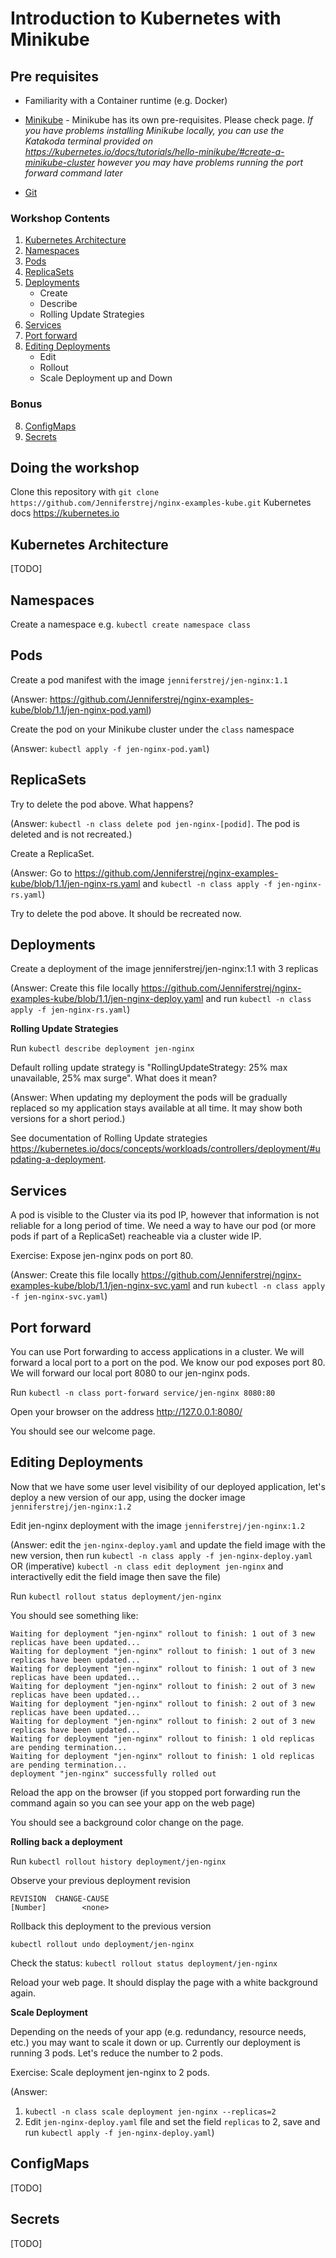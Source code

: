 # Introduction to Kubernetes with Minikube

## Pre requisites

* Familiarity with a Container runtime (e.g. Docker)

* [Minikube](https://kubernetes.io/docs/tasks/tools/install-minikube/) - Minikube has its own pre-requisites. Please check page.
_If you have problems installing Minikube locally, you can use the Katakoda terminal provided on https://kubernetes.io/docs/tutorials/hello-minikube/#create-a-minikube-cluster however you may have problems running the port forward command later_

* [Git](https://www.linode.com/docs/development/version-control/how-to-install-git-on-linux-mac-and-windows/)

### Workshop Contents
1. [Kubernetes Architecture](./README.md#kubernetes-architecture)
2. [Namespaces](./README.md#namespaces)
3. [Pods](./README.md#pods)
4. [ReplicaSets](./README.md#replicasets)
5. [Deployments](./README.md#deployments)
   - Create
   - Describe
   - Rolling Update Strategies
6. [Services](./README.md#services)
7. [Port forward](./README.md#port-forward)
8. [Editing Deployments](./README.md#editing-deployments)
   - Edit
   - Rollout
   - Scale Deployment up and Down

### Bonus

8. [ConfigMaps](./README.md#configmaps)
9. [Secrets](./README.md#secrets)


## Doing the workshop

Clone this repository with `git clone https://github.com/Jenniferstrej/nginx-examples-kube.git`
Kubernetes docs https://kubernetes.io 

## Kubernetes Architecture

[TODO]

## Namespaces

Create a namespace e.g. `kubectl create namespace class`

## Pods

Create a pod manifest with the image `jenniferstrej/jen-nginx:1.1`

(Answer: https://github.com/Jenniferstrej/nginx-examples-kube/blob/1.1/jen-nginx-pod.yaml)

Create the pod on your Minikube cluster under the `class` namespace

(Answer: `kubectl apply -f jen-nginx-pod.yaml`)

## ReplicaSets

Try to delete the pod above. What happens?

(Answer: `kubectl -n class delete pod jen-nginx-[podid]`. The pod is deleted and is not recreated.)

Create a ReplicaSet.

(Answer: Go to https://github.com/Jenniferstrej/nginx-examples-kube/blob/1.1/jen-nginx-rs.yaml and `kubectl -n class apply -f jen-nginx-rs.yaml`)

Try to delete the pod above. It should be recreated now.

## Deployments

Create a deployment of the image jenniferstrej/jen-nginx:1.1 with 3 replicas

(Answer: Create this file locally https://github.com/Jenniferstrej/nginx-examples-kube/blob/1.1/jen-nginx-deploy.yaml and run `kubectl -n class apply -f jen-nginx-rs.yaml`)

__Rolling Update Strategies__

Run `kubectl describe deployment jen-nginx`

Default rolling update strategy is "RollingUpdateStrategy:  25% max unavailable, 25% max surge". What does it mean?

(Answer: When updating my deployment the pods will be gradually replaced so my application stays available at all time. It may show both versions for a short period.)

See documentation of Rolling Update strategies https://kubernetes.io/docs/concepts/workloads/controllers/deployment/#updating-a-deployment.

## Services

A pod is visible to the Cluster via its pod IP, however that information is not reliable for a long period of time. We need a way to have our pod (or more pods if part of a ReplicaSet) reacheable via a cluster wide IP.

Exercise: Expose jen-nginx pods on port 80.

(Answer: Create this file locally https://github.com/Jenniferstrej/nginx-examples-kube/blob/1.1/jen-nginx-svc.yaml and run `kubectl -n class apply -f jen-nginx-svc.yaml`)

## Port forward

You can use Port forwarding to access applications in a cluster. We will forward a local port to a port on the pod.
We know our pod exposes port 80. We will forward our local port 8080 to our jen-nginx pods.

Run `kubectl -n class port-forward service/jen-nginx 8080:80`

Open your browser on the address http://127.0.0.1:8080/

You should see our welcome page.

## Editing Deployments 

Now that we have some user level visibility of our deployed application, let's deploy a new version of our app, using the docker image `jenniferstrej/jen-nginx:1.2`

Edit jen-nginx deployment with the image `jenniferstrej/jen-nginx:1.2`

(Answer: edit the `jen-nginx-deploy.yaml` and update the field image with the new version, then run `kubectl -n class apply -f jen-nginx-deploy.yaml` OR (imperative) `kubectl -n class edit deployment jen-nginx` and interactivelly edit the field image then save the file)

Run `kubectl rollout status deployment/jen-nginx`

You should see something like:

```
Waiting for deployment "jen-nginx" rollout to finish: 1 out of 3 new replicas have been updated...
Waiting for deployment "jen-nginx" rollout to finish: 1 out of 3 new replicas have been updated...
Waiting for deployment "jen-nginx" rollout to finish: 1 out of 3 new replicas have been updated...
Waiting for deployment "jen-nginx" rollout to finish: 2 out of 3 new replicas have been updated...
Waiting for deployment "jen-nginx" rollout to finish: 2 out of 3 new replicas have been updated...
Waiting for deployment "jen-nginx" rollout to finish: 2 out of 3 new replicas have been updated...
Waiting for deployment "jen-nginx" rollout to finish: 1 old replicas are pending termination...
Waiting for deployment "jen-nginx" rollout to finish: 1 old replicas are pending termination...
deployment "jen-nginx" successfully rolled out
```

Reload the app on the browser (if you stopped port forwarding run the command again so you can see your app on the web page)

You should see a background color change on the page.


__Rolling back a deployment__

Run `kubectl rollout history deployment/jen-nginx`

Observe your previous deployment revision
```
REVISION  CHANGE-CAUSE
[Number]        <none>
```

Rollback this deployment to the previous version

`kubectl rollout undo deployment/jen-nginx`

Check the status: `kubectl rollout status deployment/jen-nginx`

Reload your web page. It should display the page with a white background again.

__Scale Deployment__

Depending on the needs of your app (e.g. redundancy, resource needs, etc.) you may want to scale it down or up. Currently our deployment is running 3 pods. Let's reduce the number to 2 pods.

Exercise: Scale deployment jen-nginx to 2 pods.

(Answer: 
1. `kubectl -n class scale deployment jen-nginx --replicas=2`
2. Edit `jen-nginx-deploy.yaml` file and set the field `replicas` to 2, save and run `kubectl apply -f jen-nginx-deploy.yaml`)

## ConfigMaps

[TODO]

## Secrets

[TODO]

